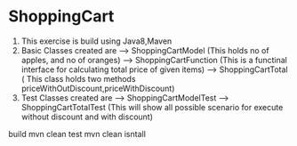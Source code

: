 # ShoppingCart

1. This exercise is build using Java8,Maven
2. Basic Classes created are 
--> ShoppingCartModel (This holds no of apples, and no of oranges)
--> ShoppingCartFunction (This is a functinal interface for calculating total price of given items)
--> ShoppingCartTotal ( This class holds two methods priceWithOutDiscount,priceWithDiscount)
3. Test Classes created are 
--> ShoppingCartModelTest 
--> ShoppingCartTotalTest (This will show all possible scenario for execute without discount and with discount)

build 
mvn clean test
mvn clean isntall
